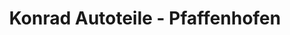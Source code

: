 ---
title: "Konrad Autoteile - Pfaffenhofen"
url: /pfaffenhofen-a-d-ilm/konrad-autoteile-pfaffenhofen/
shop: Autoteile
---